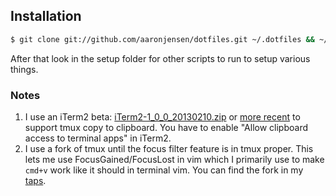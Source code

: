 ## Installation

```bash
$ git clone git://github.com/aaronjensen/dotfiles.git ~/.dotfiles && ~/.dotfiles/setup.sh
```

After that look in the setup folder for other scripts to run to setup various
things.

### Notes

1. I use an iTerm2 beta: [iTerm2-1_0_0_20130210.zip](http://code.google.com/p/iterm2/downloads/detail?name=iTerm2-1_0_0_20130210.zip&can=2&q=) 
   or [more recent](http://code.google.com/p/iterm2/downloads/list) to support tmux copy to clipboard. You have to enable
   "Allow clipboard access to terminal apps" in iTerm2.
1. I use a fork of tmux until the focus filter feature is in tmux proper. This
   lets me use FocusGained/FocusLost in vim which I primarily use to make 
   `cmd+v` work like it should in terminal vim. You can find the fork in my
   [taps](https://github.com/aaronjensen/homebrew-tap).
